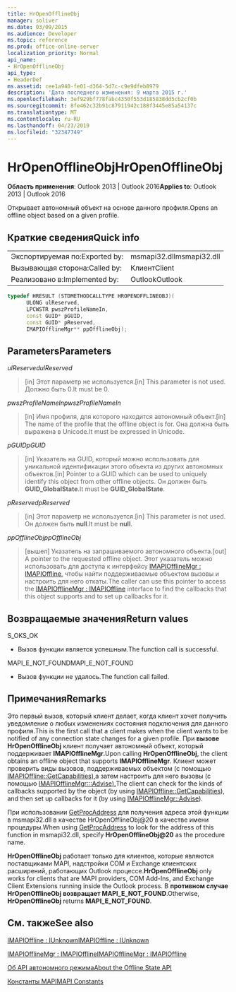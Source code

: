 ```yaml
---
title: HrOpenOfflineObj
manager: soliver
ms.date: 03/09/2015
ms.audience: Developer
ms.topic: reference
ms.prod: office-online-server
localization_priority: Normal
api_name:
- HrOpenOfflineObj
api_type:
- HeaderDef
ms.assetid: cee1a940-fe01-d364-5d7c-c9e9dfeb8979
description: 'Дата последнего изменения: 9 марта 2015 г.'
ms.openlocfilehash: 3ef929bf778fabc4350f553d185838dd5cb2cf0b
ms.sourcegitcommit: 8fe462c32b91c87911942c188f3445e85a54137c
ms.translationtype: MT
ms.contentlocale: ru-RU
ms.lasthandoff: 04/23/2019
ms.locfileid: "32347749"
---
```

# <a name="hropenofflineobj"></a><span data-ttu-id="b17bb-103">HrOpenOfflineObj</span><span class="sxs-lookup"><span data-stu-id="b17bb-103">HrOpenOfflineObj</span></span>

  
  
<span data-ttu-id="b17bb-104">**Область применения**: Outlook 2013 | Outlook 2016</span><span class="sxs-lookup"><span data-stu-id="b17bb-104">**Applies to**: Outlook 2013 | Outlook 2016</span></span> 
  
<span data-ttu-id="b17bb-105">Открывает автономный объект на основе данного профиля.</span><span class="sxs-lookup"><span data-stu-id="b17bb-105">Opens an offline object based on a given profile.</span></span>
  
## <a name="quick-info"></a><span data-ttu-id="b17bb-106">Краткие сведения</span><span class="sxs-lookup"><span data-stu-id="b17bb-106">Quick info</span></span>

|||
|:-----|:-----|
|<span data-ttu-id="b17bb-107">Экспортируемая по:</span><span class="sxs-lookup"><span data-stu-id="b17bb-107">Exported by:</span></span>  <br/> |<span data-ttu-id="b17bb-108">msmapi32.dll</span><span class="sxs-lookup"><span data-stu-id="b17bb-108">msmapi32.dll</span></span>  <br/> |
|<span data-ttu-id="b17bb-109">Вызывающая сторона:</span><span class="sxs-lookup"><span data-stu-id="b17bb-109">Called by:</span></span>  <br/> |<span data-ttu-id="b17bb-110">Клиент</span><span class="sxs-lookup"><span data-stu-id="b17bb-110">Client</span></span>  <br/> |
|<span data-ttu-id="b17bb-111">Реализовано в:</span><span class="sxs-lookup"><span data-stu-id="b17bb-111">Implemented by:</span></span>  <br/> |<span data-ttu-id="b17bb-112">Outlook</span><span class="sxs-lookup"><span data-stu-id="b17bb-112">Outlook</span></span>  <br/> |
   
```cpp
typedef HRESULT (STDMETHODCALLTYPE HROPENOFFLINEOBJ)( 
      ULONG ulReserved, 
      LPCWSTR pwszProfileNameIn, 
      const GUID* pGUID, 
      const GUID* pReserved, 
      IMAPIOfflineMgr** ppOfflineObj); 

```

## <a name="parameters"></a><span data-ttu-id="b17bb-113">Parameters</span><span class="sxs-lookup"><span data-stu-id="b17bb-113">Parameters</span></span>

 <span data-ttu-id="b17bb-114">_ulReserved_</span><span class="sxs-lookup"><span data-stu-id="b17bb-114">_ulReserved_</span></span>
  
> <span data-ttu-id="b17bb-115">[in] Этот параметр не используется.</span><span class="sxs-lookup"><span data-stu-id="b17bb-115">[in] This parameter is not used.</span></span> <span data-ttu-id="b17bb-116">Должно быть 0.</span><span class="sxs-lookup"><span data-stu-id="b17bb-116">It must be 0.</span></span>
    
 <span data-ttu-id="b17bb-117">_pwszProfileNameIn_</span><span class="sxs-lookup"><span data-stu-id="b17bb-117">_pwszProfileNameIn_</span></span>
  
> <span data-ttu-id="b17bb-118">[in] Имя профиля, для которого находится автономный объект.</span><span class="sxs-lookup"><span data-stu-id="b17bb-118">[in] The name of the profile that the offline object is for.</span></span> <span data-ttu-id="b17bb-119">Она должна быть выражена в Unicode.</span><span class="sxs-lookup"><span data-stu-id="b17bb-119">It must be expressed in Unicode.</span></span> 
    
 <span data-ttu-id="b17bb-120">_pGUID_</span><span class="sxs-lookup"><span data-stu-id="b17bb-120">_pGUID_</span></span>
  
> <span data-ttu-id="b17bb-121">[in] Указатель на GUID, который можно использовать для уникальной идентификации этого объекта из других автономных объектов.</span><span class="sxs-lookup"><span data-stu-id="b17bb-121">[in] Pointer to a GUID which can be used to uniquely identify this object from other offline objects.</span></span> <span data-ttu-id="b17bb-122">Он должен быть **GUID_GlobalState**.</span><span class="sxs-lookup"><span data-stu-id="b17bb-122">It must be **GUID_GlobalState**.</span></span>
    
 <span data-ttu-id="b17bb-123">_pReserved_</span><span class="sxs-lookup"><span data-stu-id="b17bb-123">_pReserved_</span></span>
  
> <span data-ttu-id="b17bb-124">[in] Этот параметр не используется.</span><span class="sxs-lookup"><span data-stu-id="b17bb-124">[in] This parameter is not used.</span></span> <span data-ttu-id="b17bb-125">Он должен быть **null**.</span><span class="sxs-lookup"><span data-stu-id="b17bb-125">It must be **null**.</span></span>
    
 <span data-ttu-id="b17bb-126">_ppOfflineObj_</span><span class="sxs-lookup"><span data-stu-id="b17bb-126">_ppOfflineObj_</span></span>
  
> <span data-ttu-id="b17bb-127">[вышел] Указатель на запрашиваемого автономного объекта.</span><span class="sxs-lookup"><span data-stu-id="b17bb-127">[out] A pointer to the requested offline object.</span></span> <span data-ttu-id="b17bb-128">Этот указатель можно использовать для доступа к интерфейсу [IMAPIOfflineMgr : IMAPIOffline,](imapiofflinemgrimapioffline.md) чтобы найти поддерживаемые объектом вызовы и настроить для него откаты.</span><span class="sxs-lookup"><span data-stu-id="b17bb-128">The caller can use this pointer to access the [IMAPIOfflineMgr : IMAPIOffline](imapiofflinemgrimapioffline.md) interface to find the callbacks that this object supports and to set up callbacks for it.</span></span> 
    
## <a name="return-values"></a><span data-ttu-id="b17bb-129">Возвращаемые значения</span><span class="sxs-lookup"><span data-stu-id="b17bb-129">Return values</span></span>

<span data-ttu-id="b17bb-130">S_OK</span><span class="sxs-lookup"><span data-stu-id="b17bb-130">S_OK</span></span> 
  
- <span data-ttu-id="b17bb-131">Вызов функции является успешным.</span><span class="sxs-lookup"><span data-stu-id="b17bb-131">The function call is successful.</span></span>
    
<span data-ttu-id="b17bb-132">MAPI_E_NOT_FOUND</span><span class="sxs-lookup"><span data-stu-id="b17bb-132">MAPI_E_NOT_FOUND</span></span>
  
- <span data-ttu-id="b17bb-133">Вызов функции не удалось.</span><span class="sxs-lookup"><span data-stu-id="b17bb-133">The function call failed.</span></span>
    
## <a name="remarks"></a><span data-ttu-id="b17bb-134">Примечания</span><span class="sxs-lookup"><span data-stu-id="b17bb-134">Remarks</span></span>

<span data-ttu-id="b17bb-135">Это первый вызов, который клиент делает, когда клиент хочет получить уведомление о любых изменениях состояния подключения для данного профиля.</span><span class="sxs-lookup"><span data-stu-id="b17bb-135">This is the first call that a client makes when the client wants to be notified of any connection state changes for a given profile.</span></span> <span data-ttu-id="b17bb-136">При **вызове HrOpenOfflineObj** клиент получает автономный объект, который поддерживает **IMAPIOfflineMgr.**</span><span class="sxs-lookup"><span data-stu-id="b17bb-136">Upon calling **HrOpenOfflineObj**, the client obtains an offline object that supports **IMAPIOfflineMgr**.</span></span> <span data-ttu-id="b17bb-137">Клиент может проверить виды вызовов, поддерживаемых объектом (с помощью [IMAPIOffline::GetCapabilities),](imapioffline-getcapabilities.md)а затем настроить для него вызовы (с помощью [IMAPIOfflineMgr:::Advise).](imapiofflinemgr-advise.md)</span><span class="sxs-lookup"><span data-stu-id="b17bb-137">The client can check for the kinds of callbacks supported by the object (by using [IMAPIOffline::GetCapabilities](imapioffline-getcapabilities.md)), and then set up callbacks for it (by using [IMAPIOfflineMgr::Advise](imapiofflinemgr-advise.md)).</span></span>
  
<span data-ttu-id="b17bb-138">При использовании [GetProcAddress](https://msdn.microsoft.com/library/ms683212.aspx) для получения адреса этой функции в  msmapi32.dll в качестве HrOpenOfflineObj@20 в качестве имени процедуры.</span><span class="sxs-lookup"><span data-stu-id="b17bb-138">When using [GetProcAddress](https://msdn.microsoft.com/library/ms683212.aspx) to look for the address of this function in msmapi32.dll, specify **HrOpenOfflineObj@20** as the procedure name.</span></span> 
  
 <span data-ttu-id="b17bb-139">**HrOpenOfflineObj** работает только для клиентов, которые являются поставщиками MAPI, надстройки COM и Exchange клиентских расширений, работающих Outlook процессе.</span><span class="sxs-lookup"><span data-stu-id="b17bb-139">**HrOpenOfflineObj** only works for clients that are MAPI providers, COM Add-Ins, and Exchange Client Extensions running inside the Outlook process.</span></span> <span data-ttu-id="b17bb-140">В **противном случае HrOpenOfflineObj** **возвращает MAPI_E_NOT_FOUND**.</span><span class="sxs-lookup"><span data-stu-id="b17bb-140">Otherwise, **HrOpenOfflineObj** returns **MAPI_E_NOT_FOUND**.</span></span> 
  
## <a name="see-also"></a><span data-ttu-id="b17bb-141">См. также</span><span class="sxs-lookup"><span data-stu-id="b17bb-141">See also</span></span>



[<span data-ttu-id="b17bb-142">IMAPIOffline : IUnknown</span><span class="sxs-lookup"><span data-stu-id="b17bb-142">IMAPIOffline : IUnknown</span></span>](imapiofflineiunknown.md)
  
[<span data-ttu-id="b17bb-143">IMAPIOfflineMgr : IMAPIOffline</span><span class="sxs-lookup"><span data-stu-id="b17bb-143">IMAPIOfflineMgr : IMAPIOffline</span></span>](imapiofflinemgrimapioffline.md)


[<span data-ttu-id="b17bb-144">Об API автономного режима</span><span class="sxs-lookup"><span data-stu-id="b17bb-144">About the Offline State API</span></span>](about-the-offline-state-api.md)
  
[<span data-ttu-id="b17bb-145">Константы MAPI</span><span class="sxs-lookup"><span data-stu-id="b17bb-145">MAPI Constants</span></span>](mapi-constants.md)

